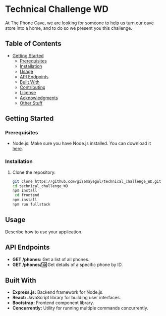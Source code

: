 # Technical Challenge WD

At The Phone Cave, we are looking for someone to help us turn our cave store into a home, and to do so we present you this challenge.

## Table of Contents

- [Getting Started](#getting-started)
  - [Prerequisites](#prerequisites)
  - [Installation](#installation)
  - [Usage](#usage)
  - [API Endpoints](#api-endpoints)
  - [Built With](#built-with)
  - [Contributing](#contributing)
  - [License](#license)
  - [Acknowledgments](#acknowledgments)
  - [Other Stuff](#other-stuff)

## Getting Started

### Prerequisites

- Node.js: Make sure you have Node.js installed. You can download it [here](https://nodejs.org/).

### Installation

1. Clone the repository:

   ```bash
   git clone https://github.com/gizemayegul/technical_challenge_WD.git
   cd technical_challenge_WD
   npm install
    cd frontend
   npm install
   npm run fullstack
   

## Usage

Describe how to use your application.

## API Endpoints

- **GET /phones:** Get a list of all phones.
- **GET /phones/:id:** Get details of a specific phone by ID.

## Built With

- **Express.js:** Backend framework for Node.js.
- **React:** JavaScript library for building user interfaces.
- **Bootstrap:** Frontend component library.
- **Concurrently:** Utility for running multiple commands concurrently.



